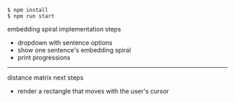     $ npm install
    $ npm run start

embedding spiral implementation steps

- dropdown with sentence options
- show one sentence's embedding spiral
- print progressions

---

distance matrix next steps

- render a rectangle that moves with the user's cursor